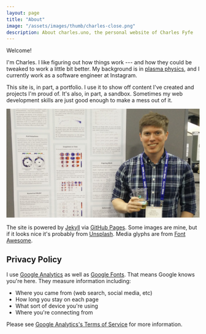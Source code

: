 ```yaml
---
layout: page
title: "About"
image: "/assets/images/thumb/charles-close.png"
description: About charles.uno, the personal website of Charles Fyfe
---
```


Welcome!

I'm Charles.
I like figuring out how things work --- and how they could be tweaked to work a little bit better.
My background is in [plasma physics](https://conservancy.umn.edu/handle/11299/181780), and I currently work as a software engineer at Instagram.

This site is, in part, a portfolio.
I use it to show off content I've created and projects I'm proud of.
It's also, in part, a sandbox.
Sometimes my web development skills are just good enough to make a mess out of it.

![Charles at AGU, December 2015](/assets/images/wide/charles-agu-16x9.png)

The site is powered by [Jekyll](https://jekyllrb.com/) via [GitHub Pages](https://pages.github.com/).
Some images are mine, but if it looks nice it's probably from [Unsplash](https://unsplash.com/).
Media glyphs are from [Font Awesome](http://fontawesome.io/).

## Privacy Policy

I use [Google Analytics][google_analytics] as well as [Google Fonts][google_fonts].
That means Google knows you're here.
They measure information including:

- Where you came from (web search, social media, etc)
- How long you stay on each page
- What sort of device you're using
- Where you're connecting from

Please see [Google Analytics's Terms of Service][google_tos] for more information.

[google_analytics]: https://analytics.google.com/analytics/web/
[google_fonts]: https://nakedsecurity.sophos.com/2022/01/31/website-operator-fined-for-using-google-fonts-the-cloudy-way/
[google_tos]: https://www.google.com/analytics/terms/us.html


<!--
Favicon from favicon.io
-->
